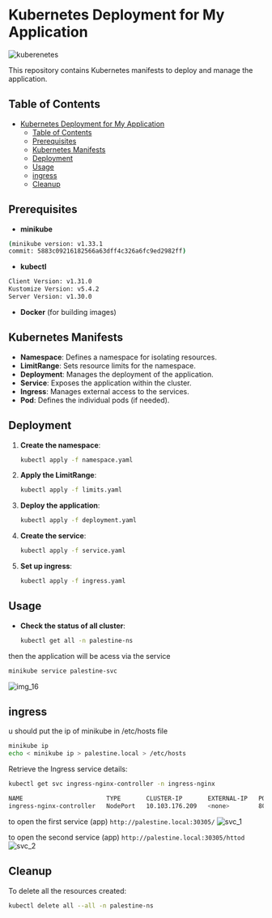 # Kubernetes Deployment for My Application

![kuberenetes](https://github.com/user-attachments/assets/0a763809-e01b-4854-821f-1498be63cc75)

This repository contains Kubernetes manifests to deploy and manage the application.

## Table of Contents

- [Kubernetes Deployment for My Application](#kubernetes-deployment-for-my-application)
  - [Table of Contents](#table-of-contents)
  - [Prerequisites](#prerequisites)
  - [Kubernetes Manifests](#kubernetes-manifests)
  - [Deployment](#deployment)
  - [Usage](#usage)
  - [ingress](#ingress)
  - [Cleanup](#cleanup)

## Prerequisites

- **minikube** 
```bash
(minikube version: v1.33.1
commit: 5883c09216182566a63dff4c326a6fc9ed2982ff) 
```
- **kubectl** 
```bash
Client Version: v1.31.0
Kustomize Version: v5.4.2
Server Version: v1.30.0
```
- **Docker** (for building images)

## Kubernetes Manifests

- **Namespace**: Defines a namespace for isolating resources.
- **LimitRange**: Sets resource limits for the namespace.
- **Deployment**: Manages the deployment of the application.
- **Service**: Exposes the application within the cluster.
- **Ingress**: Manages external access to the services.
- **Pod**: Defines the individual pods (if needed).

## Deployment

1. **Create the namespace**:
    ```bash
    kubectl apply -f namespace.yaml
    ```

2. **Apply the LimitRange**:
    ```bash
    kubectl apply -f limits.yaml
    ```

3. **Deploy the application**:
    ```bash
    kubectl apply -f deployment.yaml
    ```

4. **Create the service**:
    ```bash
    kubectl apply -f service.yaml
    ```

5. **Set up ingress**:
    ```bash
    kubectl apply -f ingress.yaml
    ```

## Usage

- **Check the status of all cluster**:
    ```bash
    kubectl get all -n palestine-ns
    ```

then the application will be acess via the service 
```bash
minikube service palestine-svc
```

![img_16](https://github.com/user-attachments/assets/31a037fe-4b3f-4f61-bf13-bd0390a6e40d)

## ingress
u should put the ip of minikube in /etc/hosts file 
```bash
minikube ip
echo < minikube ip > palestine.local > /etc/hosts 
```

Retrieve the Ingress service details:

```bash
kubectl get svc ingress-nginx-controller -n ingress-nginx

NAME                       TYPE       CLUSTER-IP       EXTERNAL-IP   PORT(S)                      AGE
ingress-nginx-controller   NodePort   10.103.176.209   <none>        80:30305/TCP,443:32344/TCP   25m
```
to open the first service (app) `http://palestine.local:30305/`
![svc_1](https://github.com/user-attachments/assets/1c33af28-2e38-4638-a135-b526d90897bc)

to open the second service (app) `http://palestine.local:30305/httod`
![svc_2](https://github.com/user-attachments/assets/911282ce-745a-403f-92f1-1051a6583d30)


## Cleanup

To delete all the resources created:

```bash
kubectl delete all --all -n palestine-ns
```
